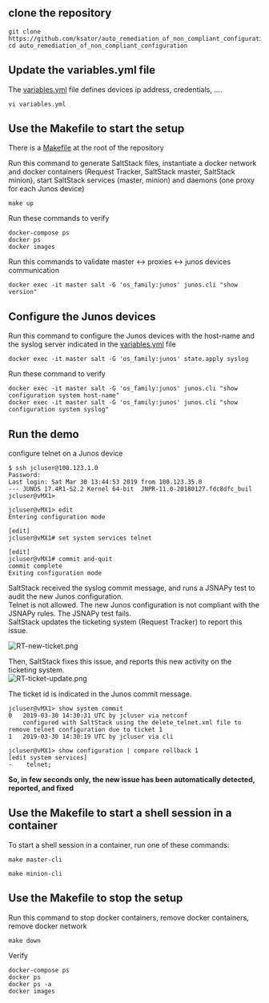 ## clone the repository
```
git clone https://github.com/ksator/auto_remediation_of_non_compliant_configuration.git
cd auto_remediation_of_non_compliant_configuration
```

## Update the variables.yml file 

The [variables.yml](https://github.com/ksator/auto_remediation_of_non_compliant_configuration/blob/master/variables.yml) file defines devices ip address, credentials, .... 
```
vi variables.yml
```
## Use the Makefile to start the setup

There is a [Makefile](https://github.com/ksator/auto_remediation_of_non_compliant_configuration/blob/master/Makefile) at the root of the repository 

Run this command to generate SaltStack files, instantiate a docker network and docker containers (Request Tracker, SaltStack master, SaltStack minion), start SaltStack services (master, minion) and daemons (one proxy for each Junos device)   
```
make up
```
Run these commands to verify 
```
docker-compose ps
docker ps
docker images
```
Run this commands to validate master <-> proxies <-> junos devices communication
```
docker exec -it master salt -G 'os_family:junos' junos.cli "show version"
```

## Configure the Junos devices 

Run this command to configure the Junos devices with the host-name and the syslog server indicated in the [variables.yml](https://github.com/ksator/auto_remediation_of_non_compliant_configuration/blob/master/variables.yml) file  

```
docker exec -it master salt -G 'os_family:junos' state.apply syslog
```
Run these command to verify
```
docker exec -it master salt -G 'os_family:junos' junos.cli "show configuration system host-name"
docker exec -it master salt -G 'os_family:junos' junos.cli "show configuration system syslog"
```

## Run the demo


configure telnet on a Junos device
```
$ ssh jcluser@100.123.1.0
Password:
Last login: Sat Mar 30 13:44:53 2019 from 100.123.35.0
--- JUNOS 17.4R1-S2.2 Kernel 64-bit  JNPR-11.0-20180127.fdc8dfc_buil
jcluser@vMX1>

jcluser@vMX1> edit
Entering configuration mode

[edit]
jcluser@vMX1# set system services telnet

[edit]
jcluser@vMX1# commit and-quit
commit complete
Exiting configuration mode
```

SaltStack received the syslog commit message, and runs a JSNAPy test to audit the new Junos configuration.  
Telnet is not allowed. The new Junos configuration is not compliant with the JSNAPy rules. The JSNAPy test fails.  
SaltStack updates the ticketing system (Request Tracker) to report this issue.  

![RT-new-ticket.png](https://github.com/ksator/auto_remediation_of_non_compliant_configuration/blob/master/RT-new-ticket.png)  

Then, SaltStack fixes this issue, and reports this new activity on the ticketing system.   
![RT-ticket-update.png](https://github.com/ksator/auto_remediation_of_non_compliant_configuration/blob/master/RT-ticket-update.png)  

The ticket id is indicated in the Junos commit message.  

```
jcluser@vMX1> show system commit
0   2019-03-30 14:30:31 UTC by jcluser via netconf
    configured with SaltStack using the delete_telnet.xml file to remove telnet configuration due to ticket 1
1   2019-03-30 14:30:19 UTC by jcluser via cli
```
```
jcluser@vMX1> show configuration | compare rollback 1
[edit system services]
-    telnet;
```

**So, in few seconds only, the new issue has been automatically detected, reported, and fixed**  

## Use the Makefile to start a shell session in a container

To start a shell session in a container, run one of these commands:
```
make master-cli
```
```
make minion-cli
```

## Use the Makefile to stop the setup

Run this command to stop docker containers, remove docker containers, remove docker network
```
make down
```
Verify
```
docker-compose ps
docker ps
docker ps -a
docker images
```

